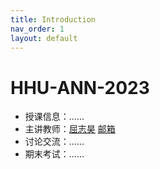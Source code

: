 ```yaml
---
title: Introduction
nav_order: 1
layout: default
---
```


# HHU-ANN-2023

- 授课信息：......
- 主讲教师：[屈志昊](https://cies.hhu.edu.cn/2022/0315/c4122a234997/page.htm) <a href="mailto:quzhihao@hhu.edu.cn">邮箱</a> 
- 讨论交流：......
- 期末考试：......


